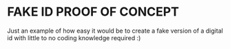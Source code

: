 # FAKE ID PROOF OF CONCEPT
Just an example of how easy it would be to create a fake version of a digital id with little to no coding knowledge required :)
